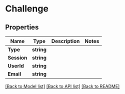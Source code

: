 # Challenge

## Properties

Name | Type | Description | Notes
------------ | ------------- | ------------- | -------------
**Type** | **string** |  | 
**Session** | **string** |  | 
**UserId** | **string** |  | 
**Email** | **string** |  | 

[[Back to Model list]](../README.md#documentation-for-models) [[Back to API list]](../README.md#documentation-for-api-endpoints) [[Back to README]](../README.md)


